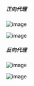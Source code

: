 #####  正向代理
![image](http://ask.apelearn.com/uploads/nginx/z_proxy.png)

![image](http://ask.apelearn.com/uploads/nginx/zp2.png)

#####  反向代理
![image](http://ask.apelearn.com/uploads/nginx/f_proxy.png)

![image](http://ask.apelearn.com/uploads/nginx/fp2.png)

